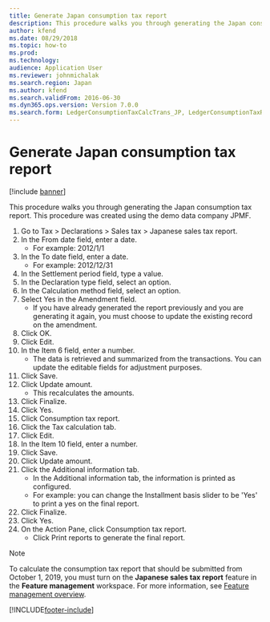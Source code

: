 ```yaml
---
title: Generate Japan consumption tax report
description: This procedure walks you through generating the Japan consumption tax report.
author: kfend
ms.date: 08/29/2018
ms.topic: how-to
ms.prod: 
ms.technology: 
audience: Application User
ms.reviewer: johnmichalak
ms.search.region: Japan
ms.author: kfend
ms.search.validFrom: 2016-06-30
ms.dyn365.ops.version: Version 7.0.0
ms.search.form: LedgerConsumptionTaxCalcTrans_JP, LedgerConsumptionTaxReportTrans_JP
---
```

# Generate Japan consumption tax report

[!include [banner](../../includes/banner.md)]

This procedure walks you through generating the Japan consumption tax report. This procedure was created using the demo data company JPMF.

1. Go to Tax > Declarations > Sales tax > Japanese sales tax report.
2. In the From date field, enter a date.
    * For example: 2012/1/1  
3. In the To date field, enter a date.
    * For example: 2012/12/31  
4. In the Settlement period field, type a value.
5. In the Declaration type field, select an option.
6. In the Calculation method field, select an option.
7. Select Yes in the Amendment field.
    * If you have already generated the report previously and you are generating it again, you must choose to update the existing record on the amendment.  
8. Click OK.
9. Click Edit.
10. In the Item 6 field, enter a number.
    * The data is retrieved and summarized from the transactions. You can update the editable fields for adjustment purposes.  
11. Click Save.
12. Click Update amount.
    * This recalculates the amounts.  
13. Click Finalize.
14. Click Yes.
15. Click Consumption tax report.
16. Click the Tax calculation tab.
17. Click Edit.
18. In the Item 10 field, enter a number.
19. Click Save.
20. Click Update amount.
21. Click the Additional information tab.
    * In the Additional information tab, the information is printed as configured.  
    * For example: you can change the Installment basis slider to be 'Yes' to print a yes on the final report.  
22. Click Finalize.
23. Click Yes.
24. On the Action Pane, click Consumption tax report.
    * Click Print reports to generate the final report.  

> [!NOTE]
> To calculate the consumption tax report that should be submitted from October 1, 2019, you must turn on the **Japanese sales tax report** feature in the **Feature management** workspace. For more information, see [Feature management overview](../../../fin-ops-core/fin-ops/get-started/feature-management/feature-management-overview.md).


[!INCLUDE[footer-include](../../../includes/footer-banner.md)]
